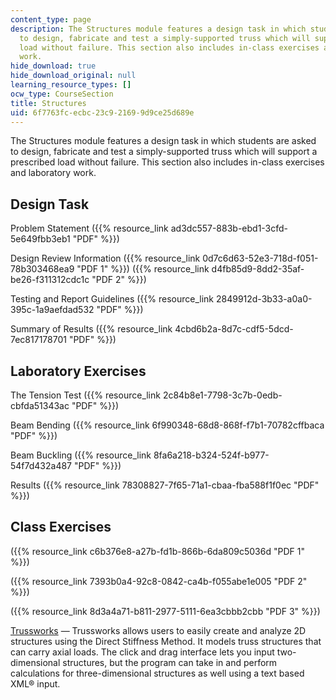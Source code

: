 ```yaml
---
content_type: page
description: The Structures module features a design task in which students are asked
  to design, fabricate and test a simply-supported truss which will support a prescribed
  load without failure. This section also includes in-class exercises and laboratory
  work.
hide_download: true
hide_download_original: null
learning_resource_types: []
ocw_type: CourseSection
title: Structures
uid: 6f7763fc-ecbc-23c9-2169-9d9ce25d689e
---
```


The Structures module features a design task in which students are asked to design, fabricate and test a simply-supported truss which will support a prescribed load without failure. This section also includes in-class exercises and laboratory work.

Design Task
-----------

Problem Statement ({{% resource_link ad3dc557-883b-ebd1-3cfd-5e649fbb3eb1 "PDF" %}})

Design Review Information ({{% resource_link 0d7c6d63-52e3-718d-f051-78b303468ea9 "PDF 1" %}}) ({{% resource_link d4fb85d9-8dd2-35af-be26-f311312cdc1c "PDF 2" %}})

Testing and Report Guidelines ({{% resource_link 2849912d-3b33-a0a0-395c-1a9aefdad532 "PDF" %}})

Summary of Results ({{% resource_link 4cbd6b2a-8d7c-cdf5-5dcd-7ec817178701 "PDF" %}})

Laboratory Exercises
--------------------

The Tension Test ({{% resource_link 2c84b8e1-7798-3c7b-0edb-cbfda51343ac "PDF" %}})

Beam Bending ({{% resource_link 6f990348-68d8-868f-f7b1-70782cffbaca "PDF" %}})

Beam Buckling ({{% resource_link 8fa6a218-b324-524f-b977-54f7d432a487 "PDF" %}})

Results ({{% resource_link 78308827-7f65-71a1-cbaa-fba588f1f0ec "PDF" %}})

Class Exercises
---------------

({{% resource_link c6b376e8-a27b-fd1b-866b-6da809c5036d "PDF 1" %}})

({{% resource_link 7393b0a4-92c8-0842-ca4b-f055abe1e005 "PDF 2" %}})

({{% resource_link 8d3a4a71-b811-2977-5111-6ea3cbbb2cbb "PDF 3" %}})

[Trussworks](/ans7870/1/1.050/java/trussworks/index.html) — Trussworks allows users to easily create and analyze 2D structures using the Direct Stiffness Method. It models truss structures that can carry axial loads. The click and drag interface lets you input two-dimensional structures, but the program can take in and perform calculations for three-dimensional structures as well using a text based XML® input.